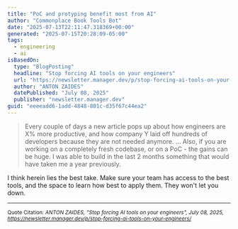 ```yaml
---
title: "PoC and protyping benefit most from AI"
author: "Commonplace Book Tools Bot"
date: "2025-07-13T22:11:47.318369+00:00"
generated: "2025-07-15T20:28:09-05:00"
tags:
  - engineering
  - ai
isBasedOn:
  type: "BlogPosting"
  headline: "Stop forcing AI tools on your engineers"
  url: "https://newsletter.manager.dev/p/stop-forcing-ai-tools-on-your-engineers/"
  author: "ANTON ZAIDES"
  datePublished: "July 08, 2025"
  publisher: "newsletter.manager.dev"
guid: "eeeeadd6-1add-4848-801c-d35f67c44ea2"
---
```


> Every couple of days a new article pops up about how engineers are X% more productive, and how company Y laid off hundreds of developers because they are not needed anymore. ... Also, if you are working on a completely fresh codebase, or on a PoC - the gains can be huge. I was able to build in the last 2 months something that would have taken me a year previously.

I think herein lies the best take. Make sure your team has access to the best tools, and the space to learn how best to apply them. They won't let  you down.

---

<sub>Quote Citation: <cite>ANTON ZAIDES, "Stop forcing AI tools on your engineers", July 08, 2025, <a href="https://newsletter.manager.dev/p/stop-forcing-ai-tools-on-your-engineers/">https://newsletter.manager.dev/p/stop-forcing-ai-tools-on-your-engineers/</a></cite></sub>